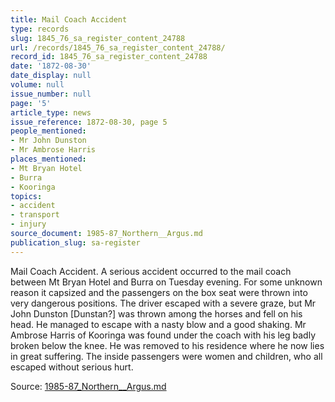 ```yaml
---
title: Mail Coach Accident
type: records
slug: 1845_76_sa_register_content_24788
url: /records/1845_76_sa_register_content_24788/
record_id: 1845_76_sa_register_content_24788
date: '1872-08-30'
date_display: null
volume: null
issue_number: null
page: '5'
article_type: news
issue_reference: 1872-08-30, page 5
people_mentioned:
- Mr John Dunston
- Mr Ambrose Harris
places_mentioned:
- Mt Bryan Hotel
- Burra
- Kooringa
topics:
- accident
- transport
- injury
source_document: 1985-87_Northern__Argus.md
publication_slug: sa-register
---
```


Mail Coach Accident.  A serious accident occurred to the mail coach between Mt Bryan Hotel and Burra on Tuesday evening.  For some unknown reason it capsized and the passengers on the box seat were thrown into very dangerous positions.  The driver escaped with a severe graze, but Mr John Dunston [Dunstan?] was thrown among the horses and fell on his head.  He managed to escape with a nasty blow and a good shaking.  Mr Ambrose Harris of Kooringa was found under the coach with his leg badly broken below the knee.  He was removed to his residence where he now lies in great suffering.  The inside passengers were women and children, who all escaped without serious hurt.

Source: [1985-87_Northern__Argus.md](/downloads/markdown/1985-87_Northern__Argus.md)
